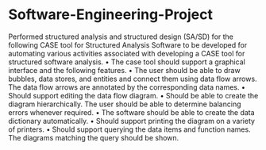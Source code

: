 # Software-Engineering-Project
Performed structured analysis and structured design (SA/SD) for the following CASE 
tool for Structured Analysis Software to be developed for automating various 
activities associated with developing a CASE tool for structured software analysis. 
• The case tool should support a graphical interface and the following 
features. 
• The user should be able to draw bubbles, data stores, and entities and 
connect them using data flow arrows. The data flow arrows are annotated 
by the corresponding data names.
• Should support editing the data flow diagram.
• Should be able to create the diagram hierarchically. The user should be 
able to determine balancing errors whenever required. 
• The software should be able to create the data dictionary automatically. 
• Should support printing the diagram on a variety of printers. 
• Should support querying the data items and function names. The 
diagrams matching the query should be shown.
